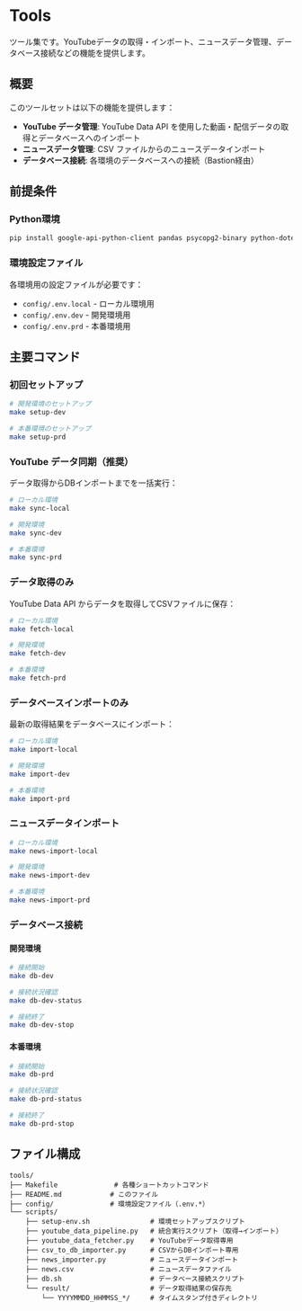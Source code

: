 # Tools

ツール集です。YouTubeデータの取得・インポート、ニュースデータ管理、データベース接続などの機能を提供します。

## 概要

このツールセットは以下の機能を提供します：

- **YouTube データ管理**: YouTube Data API を使用した動画・配信データの取得とデータベースへのインポート
- **ニュースデータ管理**: CSV ファイルからのニュースデータインポート  
- **データベース接続**: 各環境のデータベースへの接続（Bastion経由）

## 前提条件

### Python環境
```bash
pip install google-api-python-client pandas psycopg2-binary python-dotenv
```

### 環境設定ファイル
各環境用の設定ファイルが必要です：
- `config/.env.local` - ローカル環境用
- `config/.env.dev` - 開発環境用  
- `config/.env.prd` - 本番環境用

## 主要コマンド

### 初回セットアップ

```bash
# 開発環境のセットアップ
make setup-dev

# 本番環境のセットアップ
make setup-prd
```

### YouTube データ同期（推奨）

データ取得からDBインポートまでを一括実行：

```bash
# ローカル環境
make sync-local

# 開発環境
make sync-dev

# 本番環境
make sync-prd
```

### データ取得のみ

YouTube Data API からデータを取得してCSVファイルに保存：

```bash
# ローカル環境
make fetch-local

# 開発環境  
make fetch-dev

# 本番環境
make fetch-prd
```

### データベースインポートのみ

最新の取得結果をデータベースにインポート：

```bash
# ローカル環境
make import-local

# 開発環境
make import-dev

# 本番環境
make import-prd
```

### ニュースデータインポート

```bash
# ローカル環境
make news-import-local

# 開発環境
make news-import-dev

# 本番環境
make news-import-prd
```

### データベース接続

#### 開発環境

```bash
# 接続開始
make db-dev

# 接続状況確認
make db-dev-status

# 接続終了
make db-dev-stop
```

#### 本番環境

```bash
# 接続開始
make db-prd

# 接続状況確認
make db-prd-status

# 接続終了
make db-prd-stop
```

## ファイル構成

```
tools/
├── Makefile              # 各種ショートカットコマンド
├── README.md            # このファイル
├── config/              # 環境設定ファイル（.env.*）
└── scripts/
    ├── setup-env.sh               # 環境セットアップスクリプト
    ├── youtube_data_pipeline.py   # 統合実行スクリプト（取得→インポート）
    ├── youtube_data_fetcher.py    # YouTubeデータ取得専用
    ├── csv_to_db_importer.py      # CSVからDBインポート専用
    ├── news_importer.py           # ニュースデータインポート
    ├── news.csv                   # ニュースデータファイル
    ├── db.sh                      # データベース接続スクリプト
    └── result/                    # データ取得結果の保存先
        └── YYYYMMDD_HHMMSS_*/     # タイムスタンプ付きディレクトリ
```
